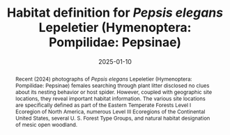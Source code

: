 ---
title: 'Habitat definition for <i>Pepsis elegans</i> Lepeletier (Hymenoptera: Pompilidae: Pepsinae)'
date: '2025-01-10'
doi: ''
journal: Insecta Mundi
issue: '1099'
pagination: '1–7'
zoobank: 'urn:lsid:zoobank.org:pub:5A951375-67C8-467B-8111-C2CEC7C913D8'

authors:
  - first_name: 'Frank E.'
    last_name: 'Kurczewski'
    affiliation: '1188 Converse Drive NE Atlanta, GA 30324'
    email: 'kurczewskifrank@gmail.com'

download: 'https://drive.google.com/file/d/1WoA7okcUgB9eNGCNYwlG5zCYPGDoD6XN/view?usp=sharing'

supplementary: ''

keywords:
  - Parasitoid
  - host spider
  - <i>Ummidia audouini</i>
  - Eastern Temperate Forests Level I Ecoregion
  - Level III Ecoregions of the Continental United States
  - U. S. Forest Type Groups
  - mesic open woodland
 
categories:
  - Hymenoptera
  - Pompilidae
  - Pepsinae
  
references:
  - authors: Commission for Environmental Cooperation Working Group.
    year: 2006
    title: 'Level I Ecological Regions of North America (map).'
    pages: 
    doi: 
    url: https://gaftp.epa.gov/EPADataCommons/ORD/Ecoregions/cec_na/NA_LEVEL_I.pdf
    access: (Last accessed 20 July 2024.)

  - authors: Evans HE, Yoshimoto CM.
    year: 1962
    title: 'The ecology and nesting behavior of the Pompilidae (Hymenoptera) of the northeastern United States. Miscellaneous Publications of the Entomological Society of America 3'
    pages: 67–119
    doi: 
    url: 
    access: 

  - authors: Forest Service Forest Inventory and Analysis Program and the Geospatial Technology and Applications Center.
    year: 1992
    title: 'National Forest Type Groups (map).'
    pages: 
    doi: 
    url: https://data.fs.usda.gov/geodata/rastergateway/forest_type/
    access: (Last accessed 24 October 2024.)

  - authors: Godwin RL, Bond JE.
    year: 2021
    title: 'Taxonomic revision of the New World members of the trapdoor genus <i>Ummidia </i>Thorell (Araneae, Mygalomorphae, Halonoproctidae). ZooKeys 1022'
    pages: 1–165
    doi: 
    url: 
    access: 

  - authors: Hurd PD Jr.
    year: 1952
    title: 'Revision of the Nearctic species of the pompilid genus <i>Pepsis </i>(Hymenoptera, Pompilidae). Bulletin of the American Museum of Natural History 98'
    pages: 257–334
    doi: 
    url: 
    access: 

  - authors: Kurczewski FE.
    year: 2023
    title: '<i>Pepsis elegans </i>Lepeletier (Hymenoptera: Pompilidae: Pepsinae)–a secretive spider wasp and centurylong conundrum. Insecta Mundi 1013'
    pages: 1–15
    doi: 
    url: 
    access: 

  - authors: Kurczewski FE, Edwards GB.
    year: 2012
    title: 'Hosts, nesting behavior, and ecology of some North American spider wasps (Hymenoptera: Pompilidae). Southeastern Naturalist 11 (Monograph 4)'
    pages: 1–71
    doi: 
    url: 
    access: 

  - authors: Kurczewski FE, Edwards GB, Pitts JP.
    year: 2017
    title: 'Hosts, nesting behavior, and ecology of some North American spider wasps (Hymenoptera: Pompilidae), II. Southeastern Naturalist 16 (Monograph 9)'
    pages: 1–82
    doi: 
    url: 
    access: 

  - authors: Kurczewski FE, Stoll JW, West RC, Kissane KC, Chesshire PR, Cobb NS.
    year: 2022a
    title: 'Geographic variation in host selection in the spider wasps <i>Entypus unifasciatus </i>(Say) and <i>Tachypompilus ferrugineus </i>(Say) (Hymenoptera: Pompilidae), II. Insecta Mundi 0925'
    pages: 1–73
    doi: 
    url: 
    access: 

  - authors: Kurczewski FE, West RC, Waichert C, Kissane KC, Ubick D, Pitts JP.
    year: 2020
    title: 'New and unusual host records for North American and South American spider wasps (Hymenoptera: Pompilidae). Zootaxa 4891'
    pages: 1–112
    doi: 
    url: 
    access: 

  - authors: Kurczewski FE, West RC, Waichert C, Pitts JP.
    year: 2022b
    title: 'Additional new and unusual host records for Western Hemisphere spider wasps (Hymenoptera: Pompilidae). Insecta Mundi 0928'
    pages: 1–32
    doi: 
    url: 
    access: 

  - authors: Layton B Jr.
    year: 2021
    title: 'Trapdoor Spider, Vol. 7, No. 28. <i>Ummidia audouini</i>.'
    pages: 
    doi: 
    url: https://extension.msstate.edu/newsletters/bug%E2%80%99s-eye-view/2021/trapdoor-spider-vol-7-no-28
    access: (Last accessed 24 October 2024.)

  - authors: Waichert C, Rodriguez J.
    year: 2011
    title: 'A distributional checklist of the spider wasps (Hymenoptera: Pompilidae) of Florida. Insecta Mundi 0161'
    pages: 1–8
    doi: 
    url: 
    access: 

  - authors: Omernik JM, Griffith GE.
    year: 2014
    title: 'Ecoregions of the conterminous United States: evolution of a hierarchical spatial framework. Environmental Management 54(6)'
    pages: 1249–1266
    doi: 
    url: 
    access: 

  - authors: Townes H.
    year: 1957
    title: 'Nearctic wasps of the subfamilies Pepsinae and Ceropalinae. United States National Museum Bulletin 209'
    pages: 1–286
    doi: 
    url: 
    access: 

abstract: 'Recent (2024) photographs of <i>Pepsis elegans </i>Lepeletier (Hymenoptera: Pompilidae: Pepsinae) females searching through plant litter disclosed no clues about its nesting behavior or host spider. However, coupled with geographic site locations, they reveal important habitat information. The various site locations are specifically defined as part of the Eastern Temperate Forests Level I Ecoregion of North America, numerous Level III Ecoregions of the Continental United States, several U. S. Forest Type Groups, and natural habitat designation of mesic open woodland.'

---